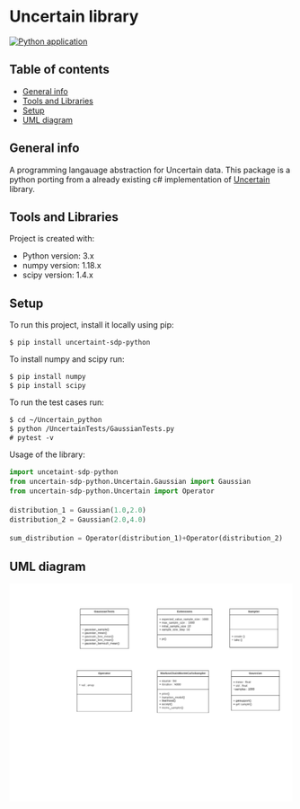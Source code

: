# Uncertain<T> library
	
[![Python application](https://github.com/dadi-vardhan/SDP/actions/workflows/python-app.yml/badge.svg)](https://github.com/dadi-vardhan/SDP/actions/workflows/python-app.yml)

## Table of contents
* [General info](#general-info)
* [Tools and Libraries](#technologies)
* [Setup](#setup)
* [UML diagram](#UML-digram)

## General info
A programming langauage abstraction for Uncertain data. This package is a python porting from a already existing c# implementation of [Uncertain<T>](https://github.com/klipto/Uncertainty) library.
  
	
## Tools and Libraries
Project is created with:
* Python version: 3.x
* numpy version: 1.18.x
* scipy version: 1.4.x
	
## Setup
To run this project, install it locally using pip:

```
$ pip install uncertaint-sdp-python
```
To install numpy and scipy run:

```
$ pip install numpy
$ pip install scipy
```
To run the test cases run:
```
$ cd ~/Uncertain_python
$ python /UncertainTests/GaussianTests.py
# pytest -v 
```

Usage of the library:

```python
import uncetaint-sdp-python
from uncertain-sdp-python.Uncertain.Gaussian import Gaussian
from uncertain-sdp-python.Uncertain import Operator

distribution_1 = Gaussian(1.0,2.0)
distribution_2 = Gaussian(2.0,4.0)

sum_distribution = Operator(distribution_1)+Operator(distribution_2)

```
## UML diagram 

![Algorithm schema](UML_diagram.png)
